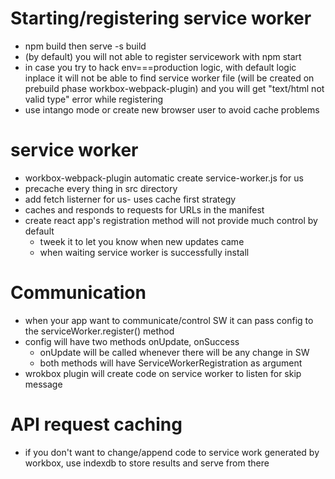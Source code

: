 # Starting/registering service worker
* npm build then serve -s build
* (by default) you will not able to register servicework with npm start
* in case you try to hack env===production logic, with default logic inplace it will not be able to find service worker file (will be created on prebuild phase workbox-webpack-plugin) and you will get "text/html not valid type" error while registering
* use intango mode or create new browser user to avoid cache problems

# service worker
* workbox-webpack-plugin automatic create service-worker.js for us
* precache every thing in src directory
* add fetch listerner for us- uses cache first strategy
* caches and responds to requests for URLs in the manifest
* create react app's registration method will not provide much control by default
  * tweek it to let you know when new updates came
  * when waiting service worker is successfully install

# Communication
* when your app want to communicate/control SW it can pass config to the serviceWorker.register() method
* config will have two methods onUpdate, onSuccess
  * onUpdate will be called whenever there will be any change in SW
  * both methods will have ServiceWorkerRegistration as argument
* wrokbox plugin will create code on service worker to listen for skip message

# API request caching
* if you don't want to change/append code to service work generated by workbox, use indexdb to store results and serve from there
